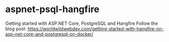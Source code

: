 # aspnet-psql-hangfire
Getting started with ASP.NET Core, PostgreSQL and Hangfire
Follow the blog post: https://worldwildwebdev.com/getting-started-with-hangfire-on-asp-net-core-and-postgresql-on-docker/
